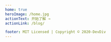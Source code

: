 ```yaml
---
home: true
heroImage: /home.jpg
actionText: 开始了解 →
actionLink: /blog/

footer: MIT Licensed | Copyright © 2020-DevDiv
---
```

